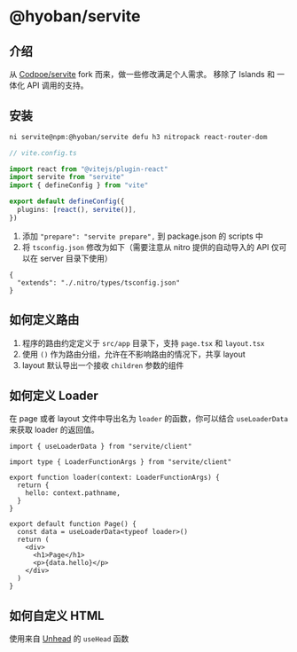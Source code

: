 # @hyoban/servite

## 介绍

从 [Codpoe/servite](https://github.com/codpoe/servite) fork 而来，做一些修改满足个人需求。
移除了 Islands 和 一体化 API 调用的支持。

## 安装

```bash
ni servite@npm:@hyoban/servite defu h3 nitropack react-router-dom
```

```ts
// vite.config.ts

import react from "@vitejs/plugin-react"
import servite from "servite"
import { defineConfig } from "vite"

export default defineConfig({
  plugins: [react(), servite()],
})
```

1. 添加 `"prepare": "servite prepare",` 到 package.json 的 scripts 中
1. 将 `tsconfig.json` 修改为如下（需要注意从 nitro 提供的自动导入的 API 仅可以在 server 目录下使用）

```jsonc
{
  "extends": "./.nitro/types/tsconfig.json"
}
```

## 如何定义路由

1. 程序的路由约定定义于 `src/app` 目录下，支持 `page.tsx` 和 `layout.tsx`
1. 使用 `()` 作为路由分组，允许在不影响路由的情况下，共享 layout
1. layout 默认导出一个接收 `children` 参数的组件

## 如何定义 Loader

在 page 或者 layout 文件中导出名为 `loader` 的函数，你可以结合 `useLoaderData` 来获取 loader 的返回值。

```tsx
import { useLoaderData } from "servite/client"

import type { LoaderFunctionArgs } from "servite/client"

export function loader(context: LoaderFunctionArgs) {
  return {
    hello: context.pathname,
  }
}

export default function Page() {
  const data = useLoaderData<typeof loader>()
  return (
    <div>
      <h1>Page</h1>
      <p>{data.hello}</p>
    </div>
  )
}
```

## 如何自定义 HTML

使用来自 [Unhead](https://unhead.unjs.io/) 的 `useHead` 函数
